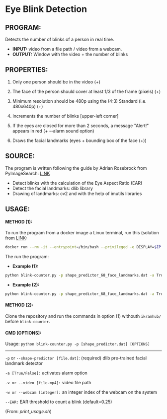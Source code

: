 # Eye Blink Detection

## PROGRAM:
Detects the number of blinks of a person in real time. 
- **INPUT:** video from a file path / video from a webcam.
- **OUTPUT:** Window with the video + the number of blinks

## PROPERTIES:
1. Only one person should be in the video (+)
2. The face of the person should cover at least 1/3 of the frame (pixels) (+)
3. Minimum resolution should be 480p using the (4:3) Standard (i.e. 480x640p) (+)

4. Increments the number of blinks [upper-left corner]
5. If the eyes are closed for more than 2 seconds, a message "Alert!" appears in red (+ --alarm sound option)
6. Draws the facial landmarks (eyes + bounding box of the face (+))

## SOURCE: 
The program is written following the guide by Adrian Rosebrock from PyImageSearch: [LINK](https://www.pyimagesearch.com/2017/04/24/eye-blink-detection-opencv-python-dlib/)
- Detect blinks with the calculation of the Eye Aspect Ratio (EAR)
- Detect the facial landmarks: dlib library
- Drawing of landmarks: cv2 and with the help of imutils libraries

## USAGE: 
#### METHOD (1):
To run the program from a docker image a Linux terminal, run this (solution from [LINK](https://stackoverflow.com/a/64634921/8664083):
```bash 
docker run --rm -it --entrypoint=/bin/bash --privileged -e DISPLAY=$IP:0 --device=/dev/video0:/dev/video0 -v /tmp/.X11-unix:/tmp/.X11-unix ikramhub/blink-counter
```
The run the program:
- **Example (1):**
```bash
python blink-counter.py -p shape_predictor_68_face_landmarks.dat -a True --video blink_detection_demo.mp4 --EAR 0.3
```

- **Example (2):**
```bash
python blink-counter.py -p shape_predictor_68_face_landmarks.dat -a True --webcam 0 --EAR 0.25
```

#### METHOD (2):
Clone the repository and run the commands in option (1) withouth `ikramhub/` before `blink-counter`.

#### CMD [OPTIONS]:

Usage:	`python blink-counter.py -p [shape_predictor.dat] [OPTIONS]`
___________________________________________________________________________________________________________
`-p` or `--shape-predictor [file.dat]`:	(required) dlib pre-trained facial landmark detector

`-a [True/False]:`	activates alarm option

`-v or --video [file.mp4]:`	video file path

`-w or --webcam [integer]:`	an integer index of the webcam on the system

`--EAR:`	EAR threshold to count a blink (default=0.25)

(From: _print_usage.sh_)
